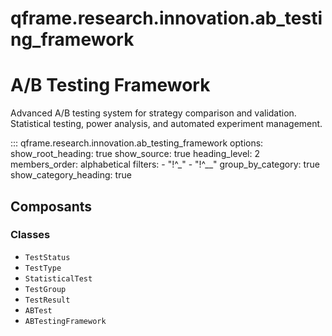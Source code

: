 # qframe.research.innovation.ab_testing_framework


A/B Testing Framework
====================

Advanced A/B testing system for strategy comparison and validation.
Statistical testing, power analysis, and automated experiment management.


::: qframe.research.innovation.ab_testing_framework
    options:
      show_root_heading: true
      show_source: true
      heading_level: 2
      members_order: alphabetical
      filters:
        - "!^_"
        - "!^__"
      group_by_category: true
      show_category_heading: true

## Composants

### Classes

- `TestStatus`
- `TestType`
- `StatisticalTest`
- `TestGroup`
- `TestResult`
- `ABTest`
- `ABTestingFramework`

